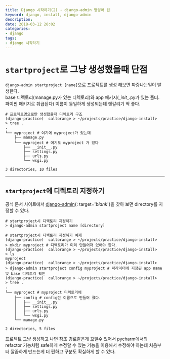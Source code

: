 ```yaml
---
title: Django 시작하기(2) - django-admin 명령어 팁
keyword: django, install, django-admin
description: 
date: 2018-03-12 20:02
categories:
- django
tags:
- django 시작하기
---
```

# `startproject`로 그냥 생성했을때 단점
`django-admin startproject [name]`으로 프로젝트를 생성 해보면 짜증나는일이 발생한다.  
base 디렉토리(manage.py가 있는 디렉토리)와 app 패키지(\__init__.py가 있는 폴더. 파이썬 패키지로 취급된다) 이름이 동일하게 생성되는데 헷갈리기 딱 좋다.  

```shell
# 프로젝트명으로만 생성했을때 디렉토리 구조
(django-practice)  callorange > ~/projects/practice/django-install>
> tree .
.
└── myproject # 여기에 myproject가 있는데
    ├── manage.py
    └── myproject # 여기도 myproject 가 있다
        ├── __init__.py
        ├── settings.py
        ├── urls.py
        └── wsgi.py

3 directories, 10 files
```

---

## `startproject`에 디렉토리 지정하기
공식 문서 사이트에서 [django-admin](https://docs.djangoproject.com/en/2.0/ref/django-admin/#startproject 'django-admin 공식 문서 보기'){: target='_blank_'}을 찾아 보면 directory를 지정할 수 있다.

```shell
# startproject시 디렉토리 지정하기
> django-admin startproject name [directory]
```

```shell
# startproject시 디렉토리 지정하기 예제
(django-practice)  callorange > ~/projects/practice/django-install>
> mkdir myproject # 디렉토리가 미리 만들어져 있어야 한다.
(django-practice)  callorange > ~/projects/practice/django-install>
> ls
myproject
(django-practice)  callorange > ~/projects/practice/django-install>
> django-admin startproject config myproject # 파라미터에 지정된 app name 및 base 디렉토리 확인
(django-practice)  callorange > ~/projects/practice/django-install>
> tree .
.
└── myproject # myproject 디렉토리에
    ├── config # config란 이름으로 만들어 졌다.
    │   ├── __init__.py
    │   ├── settings.py
    │   ├── urls.py
    │   └── wsgi.py
    └── manage.py

2 directories, 5 files
```

프로젝트 그냥 생성하고 나면 참조 경로같은게 꼬일수 있어서 pycharm에서의 refactor 기능처럼 safe하게 수정할 수 있는 기능을 이용해서 수정해야 하는데 처음부터 깔끔하게 만드는게 더 편하고 구분도 확실하게 할 수 있다.
